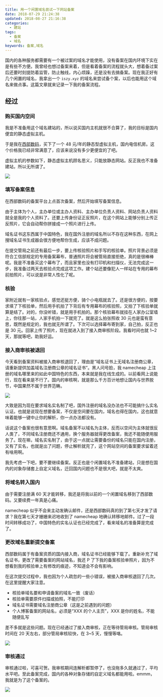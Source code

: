 ```yaml
---
title: 用一个闲置域名尝试一下网站备案
date: 2018-07-29 21:24:38
updated: 2018-08-27 21:16:38
categories:
  - 建站
tags:
  - 备案
  - 域名
keywords: 备案,域名
---
```


国内的各种服务都需要有一个被过案的域名才能使用，没有备案在国内环境下实在是有些不方便。我曾经也想过备案来着，但是看着备案的流程就头大，想着备过案后还要时刻提防着监管，防止触线，内心烦躁，还是没有去搞备案。现在我正好有几个闲置的域名，我拿出一个 `iszy.xyz` 的域名来尝试备个案，以后也能用这个域名来做点事。这篇文章就来记录一下我的备案流程。

<!--more-->

## 经过

### 购买国内空间

我是不准备用这个域名建站的，所以说买国内主机就很不合算了，我的目标是国内便宜的静态虚拟主机。

于是我在[西部数码](https://www.west.cn/)，买下了一个 48 元/年的静态型虚拟主机，国内电信机房。这个价格我已经非常满意了，应该来说没有多少更便宜的了吧。

虚拟主机的参数如下，静态虚拟主机顾名思义，只能放静态网站。反正我也不准备建站，所以无所谓了。

![](https://img.iszy.xyz/20190318211946.png)

### 填写备案信息

在西部数码的备案平台上点首次备案，然后开始填写备案信息。

由于主体为个人，主办单位或主办人资料、主办单位负责人资料、网站负责人资料就全是我的个人资料了。还要上传身份证正反照片，在这个网站上能够分别上传正反照片，它会自动帮你拼接成一个照片进行上传。

域名证书这东西属于中国特色，我在国外注册的域名所以不存在这种东西，在网上搜域名证书生成器会很方便地帮你生成，应该不成问题。

在提交管局之前还有最后一步，要上传核验照片和手写的核验单。照片背景必须是符合工信部规定的专用备案幕布，普通照片将会被管局直接拒绝，真的是很棒棒呢。我是不准备买这个幕布了，而且家里也没有打印机和扫描仪，无法完成这一步，我准备过两天去核验点完成这项工作。建个站还要像犯人一样站在专用的幕布前拍照片，可以说是非常人性化了呢。

### 核验

家附近就有一家核验点，感觉还挺方便，骑个小电瓶就去了。还是很方便的，按要求填了下核验单，然后用手机拍了下背后有专用幕布的核验照，又拍了下核验单就算是结了。对的，你没听错，就是用手机拍的。那个核验幕布就挂在人家办公室墙上，你往那一站，人家手机拍一下就完了。就是这么拍张照收 30 元也是蛮有意思，既然是规定的，我也就无所谓了。下次可以选择幕布寄到家，自己拍，反正也是 30 元。回家上传了照片，现在就进入到了接入商审核阶段。我看时间也就 1~2 天，那就等吧，助我好运。

### 接入商审核被退回

今天看到备案资料被接入商审核退回了，理由是“域名证书上无域名注册商公章，请重新提供加盖域名注册商公章的域名证书”。黑人问号脸，我 namecheap 上注册的域名哪里来的如此中国特色的东西，本来就是我在线生成的。以前看网上说能行，现在看来是不行了。国内的审核啊，就是那么千方百计地想让国内与世界脱节，中国果然不属于世界范畴。

![](https://img.iszy.xyz/20190318212004.png)

大致是因为现在要求域名实名制了吧，国外注册的域名没办法也不可能搞什么实名认证。也就是说现在想要备案，不仅是空间要在国内，域名也得在国内，这也就意味着能够一键中止你的解析，你一点办法都没有。

话说这个备案也很有意思啊。域名备案不以域名为主体，反而以空间为主体就很反人类了，不同域名注册商还不通用，换个服务器就得更改备案，我还不能随便用服务了。现在嘛，域名实名制了，由于这一点就让需要备份的域名只能在国内注册，又有了实名，也就是出了问题，停止解析就完了，这个网站空间的备案要求留着还有啥用啊。

我先考虑一下吧，要不要继续备案。反正也是个闲置域名不准备建站，只是想在国内的对象存储套上自定义域名，迁回国内问题也不是很大吧，就是不太爽。

### 将域名转入国内

由于需要注册满 60 天才能转移，我还是将我以前的一个闲置域名移到了西部数码。又要续费一年真是心痛。

namecheap 似乎不会来主动发确认邮件，还是西部数码真的到了第七天才发了请求？我在第七天才姗姗来迟地收到了 namecheap 地确认转移地邮件。过了一段时间转移成功了，中国特色的实名认证也已经完成了，看来域名的准备算是完成了。

### 更改域名重新提交备案

西部数码属于有备案资质的国内接入商，域名证书已经能够下载了。重新补充了域名证书，更改了需要备案的网站域名，我还 P 了下我的备案核验单照片，因为不想看到我的核验单上有修改的痕迹，不知道会不会有影响。

在这次提交过程中，我也因为个人疏忽的一些小错误，被接入商审核退回了几次。在这里提醒大家注意。

- 核验单域名要和申请备案的域名一致（废话）
- 核验单需要原件扫描或拍照，不能打印
- 域名证书需要域名注册商公章（这是之前遇到的问题）
- 个人博客备案的网站名，必须是“XXX 的个人主页”，XXX 是你的姓名，不能随便乱写

差不多就是这些问题。现在已经通过了接入商审核，正在等待管局审核。管局审核时间在 20 天左右，部分管局审核较快，在 3~5 天，慢慢等咯。

![](https://img.iszy.xyz/20190318212050.png)

### 审核通过

审核通过啦，可喜可贺。我审核期间连解析都暂停了，也没拖多久就通过了，平均水平吧。至此备案完成，国内的各种对象存储的自定义域名都能用啦。emmm，我就是为了这个备案的。

![](https://img.iszy.xyz/20190318212107.png)

